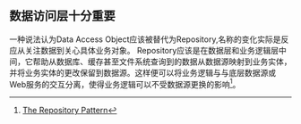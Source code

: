 ## 数据访问层十分重要
一种说法认为Data Access Object应该被替代为Repository,名称的变化实际是反应从关注数据到关心具体业务对象。
Repository应该是在数据层和业务逻辑层中间，它帮助从数据库、缓存甚至文件系统查询到的数据从数据源映射到业务实体，并将业务实体的更改保留到数据源。这样便可以将业务逻辑与与底层数据源或Web服务的交互分离，使得业务逻辑可以不受数据源更换的影响[^Repository]。

[^Repository]:[The Repository Pattern](https://docs.microsoft.com/en-us/previous-versions/msp-n-p/ff649690(v=pandp.10)?redirectedfrom=MSDN)